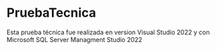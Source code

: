 # PruebaTecnica
Esta prueba técnica fue realizada en version Visual Studio 2022 y con Microsoft SQL Server Managment Studio 2022
